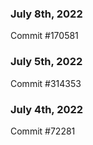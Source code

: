 ### July 8th, 2022

Commit #170581

### July 5th, 2022

Commit #314353


### July 4th, 2022

Commit #72281
